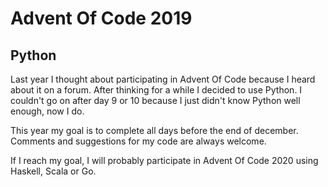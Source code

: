 # Advent Of Code 2019

## Python

Last year I thought about participating in Advent Of Code because I heard about it on a forum.
After thinking for a while I decided to use Python. 
I couldn't go on after day 9 or 10 because I just didn't know Python well enough, now I do.

This year my goal is to complete all days before the end of december.
Comments and suggestions for my code are always welcome.

If I reach my goal, I will probably participate in Advent Of Code 2020 using Haskell, Scala or Go.
